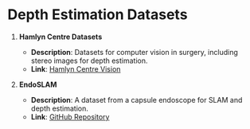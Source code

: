 # Depth Estimation Datasets

1.  **Hamlyn Centre Datasets**
    -   **Description**: Datasets for computer vision in surgery, including stereo images for depth estimation.
    -   **Link**: [Hamlyn Centre Vision](https://hamlyn.doc.ic.ac.uk/vision/)

2.  **EndoSLAM**
    -   **Description**: A dataset from a capsule endoscope for SLAM and depth estimation.
    -   **Link**: [GitHub Repository](https://github.com/CapsuleEndoscope/EndoSLAM)
